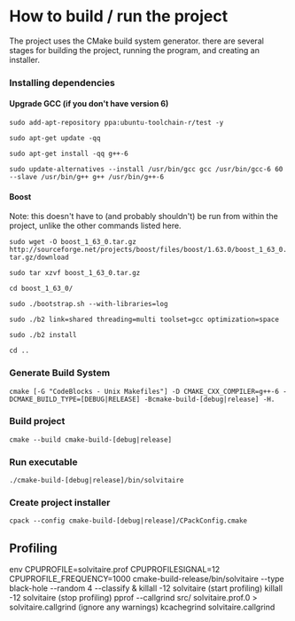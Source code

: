 # How to build / run the project

The project uses the CMake build system generator. there are several stages for
building the project, running the program, and creating an installer.

### Installing dependencies

#### Upgrade GCC (if you don't have version 6)
`sudo add-apt-repository ppa:ubuntu-toolchain-r/test -y`

`sudo apt-get update -qq`

`sudo apt-get install -qq g++-6`

`sudo update-alternatives --install /usr/bin/gcc gcc /usr/bin/gcc-6 60 --slave /usr/bin/g++ g++ /usr/bin/g++-6`

#### Boost

Note: this doesn't have to (and probably shouldn't) be run from within the project, unlike the other commands listed here.

`sudo wget -O boost_1_63_0.tar.gz http://sourceforge.net/projects/boost/files/boost/1.63.0/boost_1_63_0.tar.gz/download`

`sudo tar xzvf boost_1_63_0.tar.gz`

`cd boost_1_63_0/`

`sudo ./bootstrap.sh --with-libraries=log`

`sudo ./b2 link=shared threading=multi toolset=gcc optimization=space`

`sudo ./b2 install`

`cd ..`

### Generate Build System

`cmake [-G "CodeBlocks - Unix Makefiles"] -D CMAKE_CXX_COMPILER=g++-6 -DCMAKE_BUILD_TYPE=[DEBUG|RELEASE] -Bcmake-build-[debug|release] -H.`

### Build project

`cmake --build cmake-build-[debug|release]`

### Run executable

`./cmake-build-[debug|release]/bin/solvitaire`

### Create project installer

`cpack --config cmake-build-[debug|release]/CPackConfig.cmake`

## Profiling

env CPUPROFILE=solvitaire.prof CPUPROFILESIGNAL=12 CPUPROFILE_FREQUENCY=1000 cmake-build-release/bin/solvitaire --type black-hole --random 4 --classify &
killall -12 solvitaire (start profiling)
killall -12 solvitaire (stop profiling)
pprof --callgrind src/ solvitaire.prof.0 > solvitaire.callgrind (ignore any warnings)
kcachegrind solvitaire.callgrind
